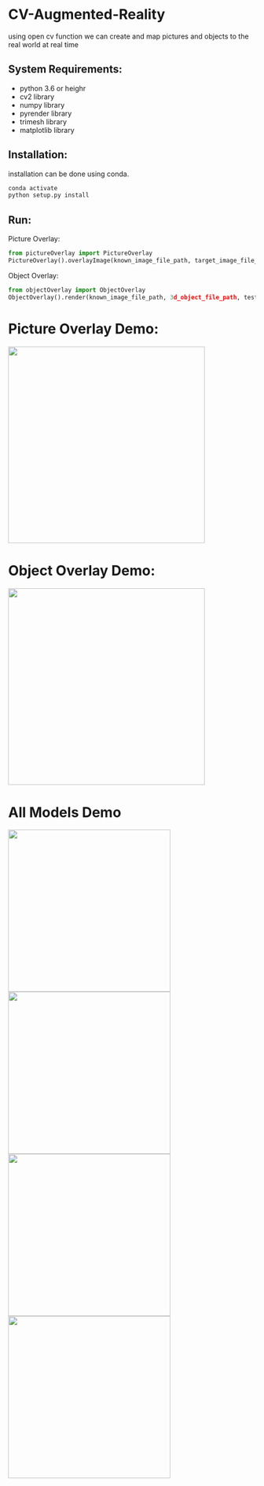 # CV-Augmented-Reality
using open cv function we can create and map pictures and objects to the real world at real time

## System Requirements:
- python 3.6 or heighr
- cv2 library
- numpy library
- pyrender library
- trimesh library
- matplotlib library

## Installation:
installation can be done using conda.

```cmd
conda activate
python setup.py install
```

## Run:
Picture Overlay:

```python
from pictureOverlay import PictureOverlay
PictureOverlay().overlayImage(known_image_file_path, target_image_file_path, test_video_file_path, videoOutput)
```    

Object Overlay:
```python
from objectOverlay import ObjectOverlay
ObjectOverlay().render(known_image_file_path, 3d_object_file_path, test_video_file_path, calibration_video_file_path, videoOutput)
```


# Picture Overlay Demo:
<img src="demo/picture overlay demo.gif" height="400">

# Object Overlay Demo:
<img src="demo/3d model rendering demo.gif" height="400">

# All Models Demo
<img src="demo/models_demo/drill model.gif" height="330"> <img src="demo/models_demo/dragon model.gif" height="330"> <img src="demo/models_demo/chess board model.gif" height="330"> <img src="demo/models_demo/cube model detection.gif" height="330">

